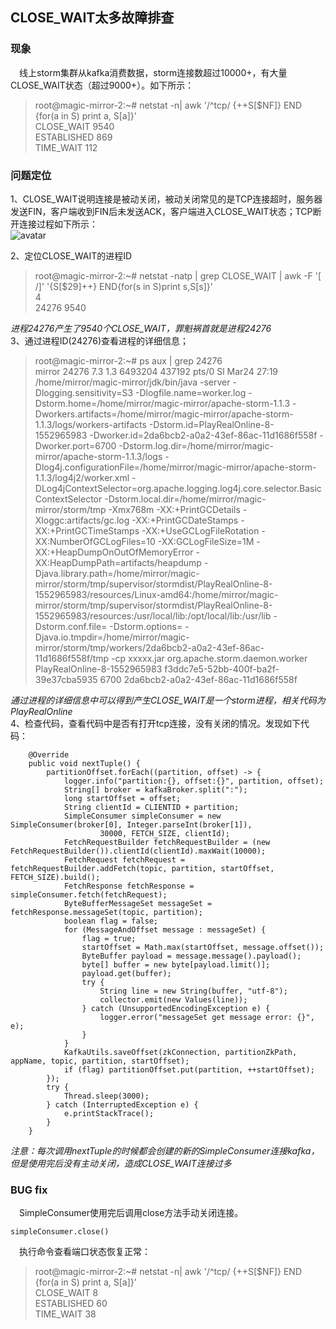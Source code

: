## CLOSE_WAIT太多故障排查  
### 现象
&emsp;线上storm集群从kafka消费数据，storm连接数超过10000+，有大量CLOSE_WAIT状态（超过9000+）。如下所示：
> root@magic-mirror-2:~# netstat -n| awk '/^tcp/ {++S[$NF]} END {for(a in S) print a, S[a]}'  
CLOSE_WAIT 9540  
ESTABLISHED 869  
TIME_WAIT 112    
 
### 问题定位
1、CLOSE_WAIT说明连接是被动关闭，被动关闭常见的是TCP连接超时，服务器发送FIN，客户端收到FIN后未发送ACK，客户端进入CLOSE_WAIT状态；TCP断开连接过程如下所示：  
![avatar](https://gss0.bdstatic.com/94o3dSag_xI4khGkpoWK1HF6hhy/baike/c0%3Dbaike116%2C5%2C5%2C116%2C38/sign=5c988baea3cc7cd9ee203c8b58684a5a/b58f8c5494eef01fca1e8886e0fe9925bc317d6f.jpg)

2、定位CLOSE_WAIT的进程ID  
>root@magic-mirror-2:~# netstat -natp | grep CLOSE_WAIT | awk -F '[ /]' '{S[$29]++} END{for(s in S)print s,S[s]}'  
>4  
>24276 9540   

*进程24276产生了9540个CLOSE_WAIT，罪魁祸首就是进程24276*  
3、通过进程ID(24276)查看进程的详细信息；
>root@magic-mirror-2:~# ps aux | grep 24276  
mirror   24276  7.3  1.3 6493204 437192 pts/0  Sl   Mar24  27:19 /home/mirror/magic-mirror/jdk/bin/java -server -Dlogging.sensitivity=S3 -Dlogfile.name=worker.log -Dstorm.home=/home/mirror/magic-mirror/apache-storm-1.1.3 -Dworkers.artifacts=/home/mirror/magic-mirror/apache-storm-1.1.3/logs/workers-artifacts -Dstorm.id=PlayRealOnline-8-1552965983 -Dworker.id=2da6bcb2-a0a2-43ef-86ac-11d1686f558f -Dworker.port=6700 -Dstorm.log.dir=/home/mirror/magic-mirror/apache-storm-1.1.3/logs -Dlog4j.configurationFile=/home/mirror/magic-mirror/apache-storm-1.1.3/log4j2/worker.xml -DLog4jContextSelector=org.apache.logging.log4j.core.selector.BasicContextSelector -Dstorm.local.dir=/home/mirror/magic-mirror/storm/tmp -Xmx768m -XX:+PrintGCDetails -Xloggc:artifacts/gc.log -XX:+PrintGCDateStamps -XX:+PrintGCTimeStamps -XX:+UseGCLogFileRotation -XX:NumberOfGCLogFiles=10 -XX:GCLogFileSize=1M -XX:+HeapDumpOnOutOfMemoryError -XX:HeapDumpPath=artifacts/heapdump -Djava.library.path=/home/mirror/magic-mirror/storm/tmp/supervisor/stormdist/PlayRealOnline-8-1552965983/resources/Linux-amd64:/home/mirror/magic-mirror/storm/tmp/supervisor/stormdist/PlayRealOnline-8-1552965983/resources:/usr/local/lib:/opt/local/lib:/usr/lib -Dstorm.conf.file= -Dstorm.options= -Djava.io.tmpdir=/home/mirror/magic-mirror/storm/tmp/workers/2da6bcb2-a0a2-43ef-86ac-11d1686f558f/tmp -cp xxxxx.jar org.apache.storm.daemon.worker PlayRealOnline-8-1552965983 f3ddc7e5-52bb-400f-ba2f-39e37cba5935 6700 2da6bcb2-a0a2-43ef-86ac-11d1686f558f   

*通过进程的详细信息中可以得到产生CLOSE_WAIT是一个storm进程，相关代码为 PlayRealOnline*  
4、检查代码，查看代码中是否有打开tcp连接，没有关闭的情况。发现如下代码：  
```  
    @Override  
    public void nextTuple() {  
        partitionOffset.forEach((partition, offset) -> {  
            logger.info("partition:{}, offset:{}", partition, offset);  
            String[] broker = kafkaBroker.split(":");  
            long startOffset = offset;  
            String clientId = CLIENTID + partition;  
            SimpleConsumer simpleConsumer = new SimpleConsumer(broker[0], Integer.parseInt(broker[1]),  
                    30000, FETCH_SIZE, clientId);  
            FetchRequestBuilder fetchRequestBuilder = (new FetchRequestBuilder()).clientId(clientId).maxWait(10000);  
            FetchRequest fetchRequest = fetchRequestBuilder.addFetch(topic, partition, startOffset, FETCH_SIZE).build();  
            FetchResponse fetchResponse = simpleConsumer.fetch(fetchRequest);  
            ByteBufferMessageSet messageSet = fetchResponse.messageSet(topic, partition);  
            boolean flag = false;  
            for (MessageAndOffset message : messageSet) {  
                flag = true;  
                startOffset = Math.max(startOffset, message.offset());  
                ByteBuffer payload = message.message().payload();  
                byte[] buffer = new byte[payload.limit()];  
                payload.get(buffer);  
                try {  
                    String line = new String(buffer, "utf-8");  
                    collector.emit(new Values(line));  
                } catch (UnsupportedEncodingException e) {  
                    logger.error("messageSet get message error: {}", e);  
                }  
            }  
            KafkaUtils.saveOffset(zkConnection, partitionZkPath, appName, topic, partition, startOffset);  
            if (flag) partitionOffset.put(partition, ++startOffset);  
        });  
        try {  
            Thread.sleep(3000);  
        } catch (InterruptedException e) {  
            e.printStackTrace();  
        }  
    }  
```
*注意：每次调用nextTuple的时候都会创建的新的SimpleConsumer连接kafka，但是使用完后没有主动关闭，造成CLOSE_WAIT连接过多*

### BUG fix
&emsp;SimpleConsumer使用完后调用close方法手动关闭连接。  
```
simpleConsumer.close()
```
&emsp;执行命令查看端口状态恢复正常：
>root@magic-mirror-2:~# netstat -n| awk '/^tcp/ {++S[$NF]} END {for(a in S) print a, S[a]}'  
CLOSE_WAIT 8  
ESTABLISHED 60  
TIME_WAIT 38  

